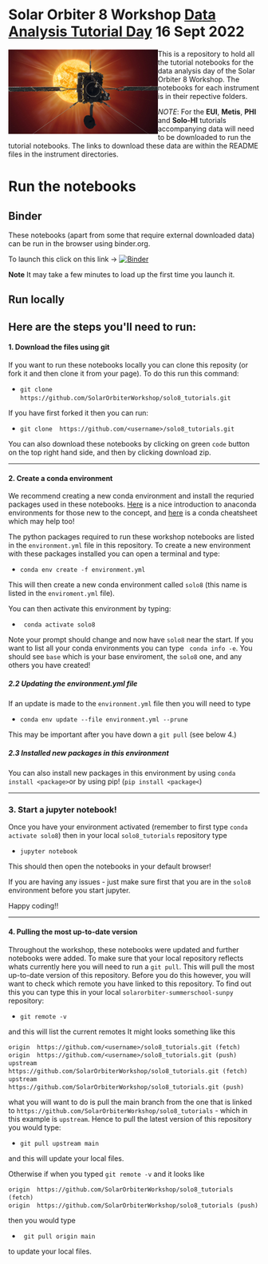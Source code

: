 # Solar Orbiter 8 Workshop [Data Analysis Tutorial Day](https://blogs.qub.ac.uk/so8belfast/data-analysis-workshop-16-september-2022-2/) 16 Sept 2022


<div>
<img src="./images/Solar_Orbiter_reaches_first_perihelion_pillars.jpeg" width="300" align="left"/>
</div>

This is a repository to hold all the tutorial notebooks for the data analysis day of the Solar Orbiter 8 Workshop. 
The notebooks for each instrument is in their repective folders.

*NOTE*:  For the **EUI**, **Metis**,  **PHI** and  **Solo-HI** tutorials accompanying data will need to be downloaded to run the tutorial notebooks. The links to download these data are within the README files in the instrument directories.


Run the notebooks
=================

## Binder
These notebooks (apart from some that require external downloaded data) can be run in the browser using binder.org. 

To launch this click on this link -> [![Binder](https://mybinder.org/badge_logo.svg)](https://mybinder.org/v2/gh/SolarOrbiterWorkshop/solo8_tutorials/HEAD)

**Note** It may take a few minutes to load up the first time you launch it.


## Run locally

Here are the steps you'll need to run:
------------------------------------
#### 1. Download the files using git


If you want to run these notebooks locally you can clone this reposity (or fork it and then clone it from your page). To do this run this command:

- ```git clone  https://github.com/SolarOrbiterWorkshop/solo8_tutorials.git```

If you have first forked it then you can run:

- ```git clone  https://github.com/<username>/solo8_tutorials.git```

You can also download these notebooks by clicking on green `code` button on the top right hand side, and then by clicking download zip. 

------------------------------------

#### 2. Create a conda environment

We recommend creating a new conda environment and install the requried packages used in these notebooks. [Here](https://towardsdatascience.com/getting-started-with-python-environments-using-conda-32e9f2779307) is a nice introduction to anaconda environments for those new to the concept, and [here](https://docs.conda.io/projects/conda/en/4.6.0/_downloads/52a95608c49671267e40c689e0bc00ca/conda-cheatsheet.pdf) is a conda cheatsheet which may help too! 

The python packages required to run these workshop notebooks are listed in the `environment.yml` file in this repository. To create a new environment with these packages installed you can open a terminal and type:

- ```conda env create -f environment.yml```

This will then create a new conda environment called `solo8` (this name is listed in the `enviroment.yml` file).

You can then activate this environment by typing:

- ``` conda activate solo8```

Note your prompt should change and now have `solo8` near the start. If you want to list all your conda environments you can type
``` conda info -e```. You should see `base` which is your base enviroment, the `solo8` one, and any others you have created! 


##### 2.2 Updating the environment.yml file
If an update is made to the `environment.yml` file then you will need to type 

- ```conda env update --file environment.yml --prune```

This may be important after you have down a `git pull` (see below 4.)

##### 2.3 Installed new packages in this environment

You can also install new packages in this environment by using `conda install <package>`or by using pip! (`pip install <package<`)


-----------------------------------
### 3. Start a jupyter notebook!

Once you have your environment activated (remember to first type `conda activate solo8`) then in your local `solo8_tutorials` repository type

- ```jupyter notebook ```

This should then open the notebooks in your default browser!

If you are having any issues - just make sure first that you are in the `solo8` environment before you start jupyter.

Happy coding!!

----------------------------------
#### 4. Pulling the most up-to-date version
Throughout the workshop, these notebooks were updated and further notebooks were added. To make sure that your local repository reflects whats currently here you will need to run a `git pull`. This will pull the most up-to-date version of this repository. Before you do this however, you will want to check which remote you have linked to this repository. To find out this you can type this in your local `solarorbiter-summerschool-sunpy` repository:

- ```git remote -v``` 

and this will list the current remotes
It might looks something like this

```
origin	https://github.com/<username>/solo8_tutorials.git (fetch)
origin	https://github.com/<username>/solo8_tutorials.git (push)
upstream	https://github.com/SolarOrbiterWorkshop/solo8_tutorials.git (fetch)
upstream	https://github.com/SolarOrbiterWorkshop/solo8_tutorials.git (push)
```

what you will want to do is pull the main branch from the one that is linked to `https://github.com/SolarOrbiterWorkshop/solo8_tutorials` - which in this example is `upstream`. Hence to pull the latest version of this repository you would type:

- `git pull upstream main` 

and this will update your local files. 

Otherwise if when you typed `git remote -v` and it looks like
```
origin	https://github.com/SolarOrbiterWorkshop/solo8_tutorials (fetch)
origin	https://github.com/SolarOrbiterWorkshop/solo8_tutorials (push)
```
then you would type

- ``` git pull origin main```

to update your local files. 

